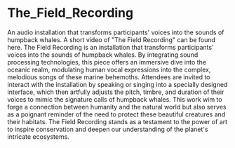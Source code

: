 # The_Field_Recording
An audio installation that transforms participants' voices into the sounds of humpback whales. A short video of "The Field Recording" can be found here.
The Field Recording is an installation that transforms participants' voices into the sounds of humpback whales. By integrating sound processing technologies, this piece offers an immersive dive into the oceanic realm, modulating human vocal expressions into the complex, melodious songs of these marine behemoths. Attendees are invited to interact with the installation by speaking or singing into a specially designed interface, which then artfully adjusts the pitch, timbre, and duration of their voices to mimic the signature calls of humpback whales. This work wim to forge a connection between humanity and the natural world but also serves as a poignant reminder of the need to protect these beautiful creatures and their habitats. The Field Recording stands as a testament to the power of art to inspire conservation and deepen our understanding of the planet's intricate ecosystems.
